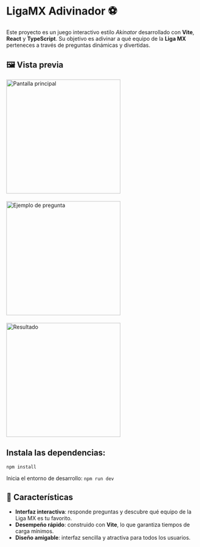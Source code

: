 # LigaMX Adivinador ⚽

Este proyecto es un juego interactivo estilo *Akinator* desarrollado con **Vite**, **React** y **TypeScript**. Su objetivo es adivinar a qué equipo de la **Liga MX** perteneces a través de preguntas dinámicas y divertidas.

## 🖼️ Vista previa

<div style="display: flex; align-items: flex-start; margin-bottom: 20px;">
  <img src="https://github.com/user-attachments/assets/f3060bf8-ea55-43a2-b054-142643263fef" alt="Pantalla principal" width="300" style="margin-right: 10px;" />
</div>

<div style="display: flex; align-items: flex-start; margin-bottom: 20px;">
  <img src="https://github.com/user-attachments/assets/d592a777-2a62-4917-a6a8-9283f877ee66" alt="Ejemplo de pregunta" width="300" style="margin-right: 10px;" />
</div>

<div style="display: flex; align-items: flex-start;">
  <img src="https://github.com/user-attachments/assets/6f3b87f1-69ed-4cd1-89ce-cc5a55161900" alt="Resultado" width="300" style="margin-right: 10px;" />
</div>

## Instala las dependencias:
```npm install```

Inicia el entorno de desarrollo:
```npm run dev```

## 🚀 Características

- **Interfaz interactiva**: responde preguntas y descubre qué equipo de la Liga MX es tu favorito.
- **Desempeño rápido**: construido con **Vite**, lo que garantiza tiempos de carga mínimos.
- **Diseño amigable**: interfaz sencilla y atractiva para todos los usuarios.
